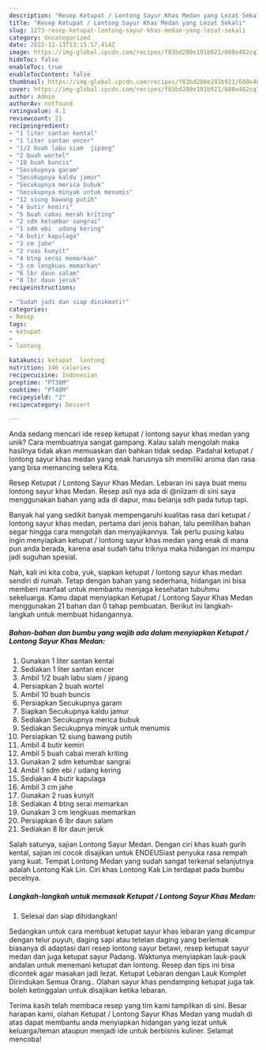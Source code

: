 ```yaml
---
description: "Resep Ketupat / Lontong Sayur Khas Medan yang Lezat Sekali"
title: "Resep Ketupat / Lontong Sayur Khas Medan yang Lezat Sekali"
slug: 1273-resep-ketupat-lontong-sayur-khas-medan-yang-lezat-sekali
category: Uncategorized
date: 2022-12-13T13:15:57.414Z
image: https://img-global.cpcdn.com/recipes/f83bd280e191b921/680x482cq70/ketupat-lontong-sayur-khas-medan-foto-resep-utama.jpg
hideToc: false
enableToc: true
enableTocContent: false
thumbnail: https://img-global.cpcdn.com/recipes/f83bd280e191b921/680x482cq70/ketupat-lontong-sayur-khas-medan-foto-resep-utama.jpg
cover: https://img-global.cpcdn.com/recipes/f83bd280e191b921/680x482cq70/ketupat-lontong-sayur-khas-medan-foto-resep-utama.jpg
author: Admin
authorAv: notfound
ratingvalue: 4.1
reviewcount: 21
recipeingredient:
- "1 liter santan kental"
- "1 liter santan encer"
- "1/2 buah labu siam  jipang"
- "2 buah wortel"
- "10 buah buncis"
- "Secukupnya garam"
- "Secukupnya kaldu jamur"
- "Secukupnya merica bubuk"
- "Secukupnya minyak untuk menumis"
- "12 siung bawang putih"
- "4 butir kemiri"
- "5 buah cabai merah kriting"
- "2 sdm ketumbar sangrai"
- "1 sdm ebi  udang kering"
- "4 butir kapulaga"
- "3 cm jahe"
- "2 ruas kunyit"
- "4 btng serai memarkan"
- "3 cm lengkuas memarkan"
- "6 lbr daun salam"
- "8 lbr daun jeruk"
recipeinstructions:

- "Sudah jadi dan siap dinikmati!"
categories:
- Resep
tags:
- ketupat
- 
- lontong

katakunci: ketupat  lontong 
nutrition: 146 calories
recipecuisine: Indonesian
preptime: "PT38M"
cooktime: "PT40M"
recipeyield: "2"
recipecategory: Dessert

---
```





Anda sedang mencari ide resep ketupat / lontong sayur khas medan yang unik? Cara membuatnya sangat gampang. Kalau salah mengolah maka hasilnya tidak akan memuaskan dan bahkan tidak sedap. Padahal ketupat / lontong sayur khas medan yang enak harusnya sih memiliki aroma dan rasa yang bisa memancing selera Kita.





Resep Ketupat / Lontong Sayur Khas Medan. Lebaran ini saya buat menu lontong sayur khas Medan. Resep asli nya ada di @niizam di sini saya menggunakan bahan yang ada di dapur, mau belanja sdh pada tutup tapi.

Banyak hal yang sedikit banyak mempengaruhi kualitas rasa dari ketupat / lontong sayur khas medan, pertama dari jenis bahan, lalu pemilihan bahan segar hingga cara mengolah dan menyajikannya. Tak perlu pusing kalau ingin menyiapkan ketupat / lontong sayur khas medan yang enak di mana pun anda berada, karena asal sudah tahu triknya maka hidangan ini mampu jadi suguhan spesial.






Nah, kali ini kita coba, yuk, siapkan ketupat / lontong sayur khas medan sendiri di rumah. Tetap dengan bahan yang sederhana, hidangan ini bisa memberi manfaat untuk membantu menjaga kesehatan tubuhmu sekeluarga. Kamu dapat menyiapkan Ketupat / Lontong Sayur Khas Medan menggunakan 21 bahan dan 0 tahap pembuatan. Berikut ini langkah-langkah untuk membuat hidangannya.

<!--inarticleads1-->

##### Bahan-bahan dan bumbu yang wajib ada dalam menyiapkan Ketupat / Lontong Sayur Khas Medan:

1. Gunakan 1 liter santan kental
1. Sediakan 1 liter santan encer
1. Ambil 1/2 buah labu siam / jipang
1. Persiapkan 2 buah wortel
1. Ambil 10 buah buncis
1. Persiapkan Secukupnya garam
1. Siapkan Secukupnya kaldu jamur
1. Sediakan Secukupnya merica bubuk
1. Sediakan Secukupnya minyak untuk menumis
1. Persiapkan 12 siung bawang putih
1. Ambil 4 butir kemiri
1. Ambil 5 buah cabai merah kriting
1. Gunakan 2 sdm ketumbar sangrai
1. Ambil 1 sdm ebi / udang kering
1. Sediakan 4 butir kapulaga
1. Ambil 3 cm jahe
1. Gunakan 2 ruas kunyit
1. Sediakan 4 btng serai memarkan
1. Gunakan 3 cm lengkuas memarkan
1. Persiapkan 6 lbr daun salam
1. Sediakan 8 lbr daun jeruk


Salah satunya, sajian Lontong Sayur Medan. Dengan ciri khas kuah gurih kental, sajian ini cocok disajikan untuk ENDEUSiast penyuka rasa rempah yang kuat. Tempat Lontong Medan yang sudah sangat terkenal selanjutnya adalah Lontong Kak Lin. Ciri khas Lontong Kak Lin terdapat pada bumbu pecelnya. 

<!--inarticleads2-->

##### Langkah-langkah untuk memasak Ketupat / Lontong Sayur Khas Medan:


1. Selesai dan siap dihidangkan!

Sedangkan untuk cara membuat ketupat sayur khas lebaran yang dicampur dengan telur puyuh, daging sapi atau tetelan daging yang berlemak biasanya di adaptasi dari resep lontong sayur betawi, resep ketupat sayur medan dan juga ketupat sayur Padang. Waktunya menyiapkan lauk-pauk andalan untuk menemani ketupat dan lontong. Resep dan tips ini bisa dicontek agar masakan jadi lezat. Ketupat Lebaran dengan Lauk Komplet Dirindukan Semua Orang.. Olahan sayur khas pendamping ketupat juga tak boleh ketinggalan untuk disajikan ketika lebaran. 

Terima kasih telah membaca resep yang tim kami tampilkan di sini. Besar harapan kami, olahan Ketupat / Lontong Sayur Khas Medan yang mudah di atas dapat membantu anda menyiapkan hidangan yang lezat untuk keluarga/teman ataupun menjadi ide untuk berbisnis kuliner. Selamat mencoba!
